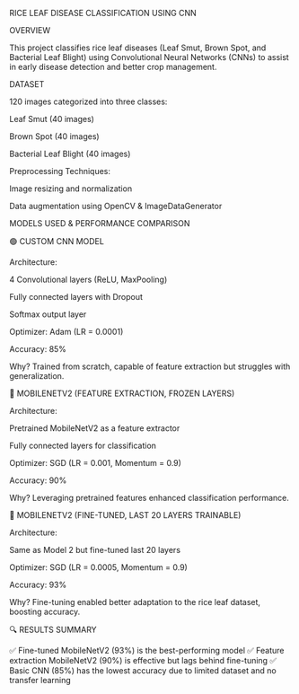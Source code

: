 RICE LEAF DISEASE CLASSIFICATION USING CNN

OVERVIEW

This project classifies rice leaf diseases (Leaf Smut, Brown Spot, and Bacterial Leaf Blight) using Convolutional Neural Networks (CNNs) to assist in early disease detection and better crop management.

DATASET

120 images categorized into three classes:

Leaf Smut (40 images)

Brown Spot (40 images)

Bacterial Leaf Blight (40 images)

Preprocessing Techniques:

Image resizing and normalization

Data augmentation using OpenCV & ImageDataGenerator

MODELS USED & PERFORMANCE COMPARISON

🟢 CUSTOM CNN MODEL

Architecture:

4 Convolutional layers (ReLU, MaxPooling)

Fully connected layers with Dropout

Softmax output layer

Optimizer: Adam (LR = 0.0001)

Accuracy: 85%

Why? Trained from scratch, capable of feature extraction but struggles with generalization.

🔵 MOBILENETV2 (FEATURE EXTRACTION, FROZEN LAYERS)

Architecture:

Pretrained MobileNetV2 as a feature extractor

Fully connected layers for classification

Optimizer: SGD (LR = 0.001, Momentum = 0.9)

Accuracy: 90%

Why? Leveraging pretrained features enhanced classification performance.

🔴 MOBILENETV2 (FINE-TUNED, LAST 20 LAYERS TRAINABLE)

Architecture:

Same as Model 2 but fine-tuned last 20 layers

Optimizer: SGD (LR = 0.0005, Momentum = 0.9)

Accuracy: 93%

Why? Fine-tuning enabled better adaptation to the rice leaf dataset, boosting accuracy.

🔍 RESULTS SUMMARY

✅ Fine-tuned MobileNetV2 (93%) is the best-performing model
✅ Feature extraction MobileNetV2 (90%) is effective but lags behind fine-tuning
✅ Basic CNN (85%) has the lowest accuracy due to limited dataset and no transfer learning
